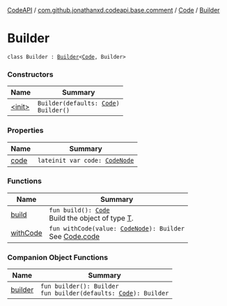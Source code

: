 [CodeAPI](../../../index.md) / [com.github.jonathanxd.codeapi.base.comment](../../index.md) / [Code](../index.md) / [Builder](.)

# Builder

`class Builder : `[`Builder`](../../../com.github.jonathanxd.codeapi.builder/-builder/index.md)`<`[`Code`](../index.md)`, Builder>`

### Constructors

| Name | Summary |
|---|---|
| [&lt;init&gt;](-init-.md) | `Builder(defaults: `[`Code`](../index.md)`)`<br>`Builder()` |

### Properties

| Name | Summary |
|---|---|
| [code](code.md) | `lateinit var code: `[`CodeNode`](../-code-node/index.md) |

### Functions

| Name | Summary |
|---|---|
| [build](build.md) | `fun build(): `[`Code`](../index.md)<br>Build the object of type [T](#). |
| [withCode](with-code.md) | `fun withCode(value: `[`CodeNode`](../-code-node/index.md)`): Builder`<br>See [Code.code](../code.md) |

### Companion Object Functions

| Name | Summary |
|---|---|
| [builder](builder.md) | `fun builder(): Builder`<br>`fun builder(defaults: `[`Code`](../index.md)`): Builder` |

